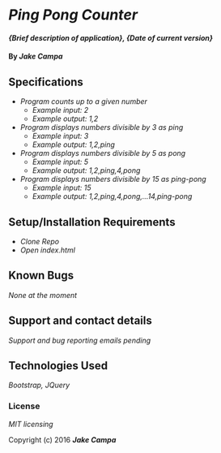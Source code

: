 # _Ping Pong Counter_

#### _{Brief description of application}, {Date of current version}_

#### By _**Jake Campa**_

## Specifications

* _Program counts up to a given number_
  * _Example input: 2_
  * _Example output: 1,2_
* _Program displays numbers divisible by 3 as ping_
  * _Example input: 3_
  * _Example output: 1,2,ping_
* _Program displays numbers divisible by 5 as pong_
  * _Example input: 5_
  * _Example output: 1,2,ping,4,pong_
* _Program displays numbers divisible by 15 as ping-pong_
  * _Example input: 15_
  * _Example output: 1,2,ping,4,pong,...14,ping-pong_

## Setup/Installation Requirements

* _Clone Repo_
* _Open index.html_


## Known Bugs

_None at the moment_

## Support and contact details

_Support and bug reporting emails pending_

## Technologies Used

_Bootstrap, JQuery_

### License

*MIT licensing*

Copyright (c) 2016 **_Jake Campa_**
